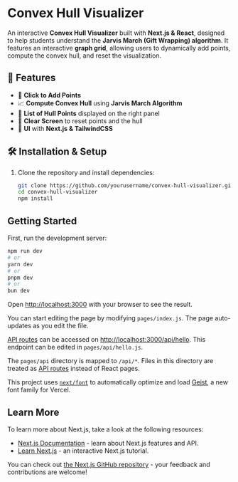 # Convex Hull Visualizer

An interactive **Convex Hull Visualizer** built with **Next.js & React**, designed to help students understand the **Jarvis March (Gift Wrapping) algorithm**. It features an interactive **graph grid**, allowing users to dynamically add points, compute the convex hull, and reset the visualization.

## 🚀 Features
- 📍 **Click to Add Points**  
- 📈 **Compute Convex Hull** using **Jarvis March Algorithm**  
- 📌 **List of Hull Points** displayed on the right panel  
- 🧹 **Clear Screen** to reset points and the hull  
- 🎨 **UI** with **Next.js & TailwindCSS**  

## 🛠️ Installation & Setup
1. Clone the repository and install dependencies:
   ```sh
   git clone https://github.com/yourusername/convex-hull-visualizer.git
   cd convex-hull-visualizer
   npm install


## Getting Started

First, run the development server:

```bash
npm run dev
# or
yarn dev
# or
pnpm dev
# or
bun dev
```

Open [http://localhost:3000](http://localhost:3000) with your browser to see the result.

You can start editing the page by modifying `pages/index.js`. The page auto-updates as you edit the file.

[API routes](https://nextjs.org/docs/pages/building-your-application/routing/api-routes) can be accessed on [http://localhost:3000/api/hello](http://localhost:3000/api/hello). This endpoint can be edited in `pages/api/hello.js`.

The `pages/api` directory is mapped to `/api/*`. Files in this directory are treated as [API routes](https://nextjs.org/docs/pages/building-your-application/routing/api-routes) instead of React pages.

This project uses [`next/font`](https://nextjs.org/docs/pages/building-your-application/optimizing/fonts) to automatically optimize and load [Geist](https://vercel.com/font), a new font family for Vercel.

## Learn More

To learn more about Next.js, take a look at the following resources:

- [Next.js Documentation](https://nextjs.org/docs) - learn about Next.js features and API.
- [Learn Next.js](https://nextjs.org/learn-pages-router) - an interactive Next.js tutorial.

You can check out [the Next.js GitHub repository](https://github.com/vercel/next.js) - your feedback and contributions are welcome!

